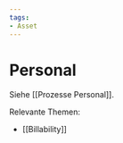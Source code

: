 ```yaml
---
tags:
- Asset
---
```

# Personal

Siehe [[Prozesse Personal]].

Relevante Themen:

* [[Billability]]